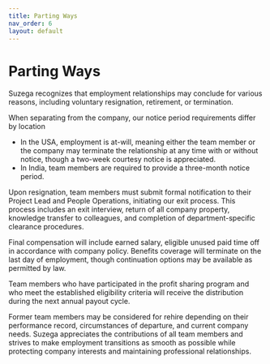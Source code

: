 ```yaml
---
title: Parting Ways
nav_order: 6
layout: default
---
```


# Parting Ways 

Suzega recognizes that employment relationships may conclude for various reasons, including voluntary resignation, retirement, or termination. 

When separating from the company, our notice period requirements differ by location
- In the USA, employment is at-will, meaning either the team member or the company may terminate the relationship at any time with or without notice, though a two-week courtesy notice is appreciated.
- In India, team members are required to provide a three-month notice period.

Upon resignation, team members must submit formal notification to their Project Lead and People Operations, initiating our exit process. This process includes an exit interview, return of all company property, knowledge transfer to colleagues, and completion of department-specific clearance procedures. 

Final compensation will include earned salary, eligible unused paid time off in accordance with company policy. Benefits coverage will terminate on the last day of employment, though continuation options may be available as permitted by law. 

Team members who have participated in the profit sharing program and who meet the established eligibility criteria will receive the distribution during the next annual payout cycle. 

Former team members may be considered for rehire depending on their performance record, circumstances of departure, and current company needs. Suzega appreciates the contributions of all team members and strives to make employment transitions as smooth as possible while protecting company interests and maintaining professional relationships.
